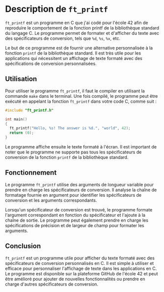 # Description de `ft_printf`

`ft_printf` est un programme en C que j'ai codé pour l'école 42 afin de reproduire le comportement de la fonction printf de la bibliothèque standard du langage C. Le programme permet de formater et d'afficher du texte avec des spécificateurs de conversion, tels que `%d`, `%s`, `%x`, etc.

Le but de ce programme est de fournir une alternative personnalisée à la fonction `printf` de la bibliothèque standard. Il est très utile pour les applications qui nécessitent un affichage de texte formaté avec des spécifications de conversion personnalisées.

## Utilisation

Pour utiliser le programme `ft_printf`, il faut le compiler en utilisant la commande `make` dans le terminal. Une fois compilé, le programme peut être exécuté en appelant la fonction `ft_printf` dans votre code C, comme suit :

``` C
#include "ft_printf.h"

int main()
{
  ft_printf("Hello, %s! The answer is %d.", "world", 42);
  return (0);
}
```
Le programme affiche ensuite le texte formaté à l'écran. Il est important de noter que le programme ne supporte pas tous les spécificateurs de conversion de la fonction `printf` de la bibliothèque standard.

## Fonctionnement

Le programme `ft_printf` utilise des arguments de longueur variable pour prendre en charge les spécificateurs de conversion. Il analyse la chaîne de formatage fournie en argument pour identifier les spécificateurs de conversion et les arguments correspondants.

Lorsqu'un spécificateur de conversion est trouvé, le programme formate l'argument correspondant en fonction du spécificateur et l'ajoute à la chaîne de sortie. Le programme peut également prendre en charge les spécifications de précision et de largeur de champ pour formater les arguments.

## Conclusion

`ft_printf` est un programme utile pour afficher du texte formaté avec des spécificateurs de conversion personnalisés en C. Il est simple à utiliser et efficace pour personnaliser l'affichage de texte dans les applications en C. Le programme est disponible sur la plateforme GitHub de l'école 42 et peut être amélioré pour ajouter de nouvelles fonctionnalités ou prendre en charge d'autres spécificateurs de conversion.
